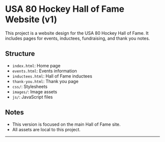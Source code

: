# USA 80 Hockey Hall of Fame Website (v1)

This project is a website design for the USA 80 Hockey Hall of Fame. It includes pages for events, inductees, fundraising, and thank you notes.

## Structure
- `index.html`: Home page
- `events.html`: Events information
- `inductees.html`: Hall of Fame inductees
- `thank-you.html`: Thank you page
- `css/`: Stylesheets
- `images/`: Image assets
- `js/`: JavaScript files

## Notes
- This version is focused on the main Hall of Fame site.
- All assets are local to this project.

---
